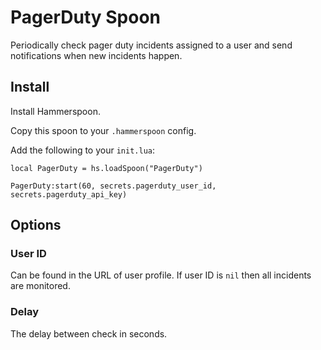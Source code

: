 # PagerDuty Spoon

Periodically check pager duty incidents assigned to a user and send notifications when new incidents happen.

## Install

Install Hammerspoon.

Copy this spoon to your `.hammerspoon` config.

Add the following to your `init.lua`:

```
local PagerDuty = hs.loadSpoon("PagerDuty")

PagerDuty:start(60, secrets.pagerduty_user_id, secrets.pagerduty_api_key)
```


## Options

### User ID

Can be found in the URL of user profile.
If user ID is `nil` then all incidents are monitored.

### Delay

The delay between check in seconds.
